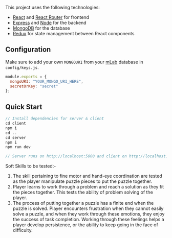 This project uses the following technologies:

- [React](https://reactjs.org) and [React Router](https://reacttraining.com/react-router/) for frontend
- [Express](http://expressjs.com/) and [Node](https://nodejs.org/en/) for the backend
- [MongoDB](https://www.mongodb.com/) for the database
- [Redux](https://redux.js.org/basics/usagewithreact) for state management between React components

## Configuration

Make sure to add your own `MONGOURI` from your [mLab](http://mlab.com) database in `config/keys.js`.

```javascript
module.exports = {
  mongoURI: "YOUR_MONGO_URI_HERE",
  secretOrKey: "secret"
};
```

## Quick Start

```javascript
// Install dependencies for server & client
cd client
npm i
cd ..
cd server
npm i
npm run dev

// Server runs on http://localhost:5000 and client on http://localhost:3000
```

Soft Skills to be tested:-
1) The skill pertaining to fine motor and hand-eye coordination are tested as the player manipulate puzzle pieces to put the puzzle together.
2) Player learns to work through a problem and reach a solution as they fit the pieces together. This tests the ability of problem solving of the player.
3) The process of putting together a puzzle has a finite end when the puzzle is solved. Player encounters frustration when they cannot easily solve a puzzle, and when they work through these emotions, they enjoy the success of task completion. Working through these feelings helps a player develop persistence, or the ability to keep going in the face of difficulty.